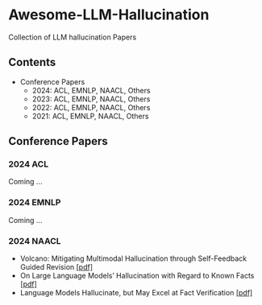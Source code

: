 # Awesome-LLM-Hallucination
Collection of LLM hallucination Papers

## Contents
- Conference Papers
	- 2024: ACL, EMNLP, NAACL, Others
	- 2023: ACL, EMNLP, NAACL, Others
	- 2022: ACL, EMNLP, NAACL, Others
	- 2021: ACL, EMNLP, NAACL, Others

## Conference Papers
### 2024 ACL
Coming ...
### 2024 EMNLP
Coming ...
### 2024 NAACL
- Volcano: Mitigating Multimodal Hallucination through Self-Feedback Guided Revision [[pdf]](https://aclanthology.org/2024.naacl-long.23/)
- On Large Language Models’ Hallucination with Regard to Known Facts [[pdf]](https://aclanthology.org/2024.naacl-long.60/)
- Language Models Hallucinate, but May Excel at Fact Verification [[pdf]](https://aclanthology.org/2024.naacl-long.62/)


<!--stackedit_data:
eyJoaXN0b3J5IjpbLTk0MzU1MTIxLC04ODcyMTUyNDAsMjA5ND
I4NzAxNiwtOTUzNTc2NTAyLC02NjY0MDM3MzMsOTI3Nzk3MTE4
LDIxMjAwNDIxNTAsLTUxMTc3ODY0OSwyMDQ5OTIxNDkzLC00OD
A3ODk5NzIsLTExMTg1OTcyOTZdfQ==
-->